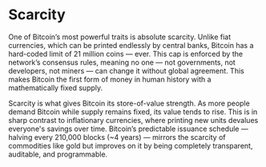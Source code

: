 # Scarcity

One of Bitcoin’s most powerful traits is absolute scarcity. Unlike fiat currencies, which can be printed endlessly by central banks, Bitcoin has a hard-coded limit of 21 million coins — ever. This cap is enforced by the network’s consensus rules, meaning no one — not governments, not developers, not miners — can change it without global agreement. This makes Bitcoin the first form of money in human history with a mathematically fixed supply.

Scarcity is what gives Bitcoin its store-of-value strength. As more people demand Bitcoin while supply remains fixed, its value tends to rise. This is in sharp contrast to inflationary currencies, where printing new units devalues everyone's savings over time. Bitcoin’s predictable issuance schedule — halving every 210,000 blocks (~4 years) — mirrors the scarcity of commodities like gold but improves on it by being completely transparent, auditable, and programmable.
